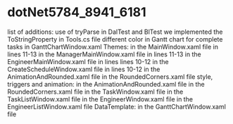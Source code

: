 # dotNet5784_8941_6181
list of additions:
	use of tryParse in DalTest and BlTest
	we implemented the ToStringProperty in Tools.cs file
	different color in Gantt chart for complete tasks in GanttChartWindow.xaml
	Themes:
		in the MainWindow.xaml file in lines 11-13
		in the ManagerMainWindow.xaml file in lines 11-13
		in the EngineerMainWindow.xaml file in lines lines 10-12
		in the CreateScheduleWindow.xaml file in lines 10-12
		in the AnimationAndRounded.xaml file
		in the RoundedCorners.xaml file
	style, triggers and animation:
		in the AnimationAndRounded.xaml file
		in the RoundedCorners.xaml file
		in the TaskWindow.xaml file 
		in the TaskListWindow.xaml file
		in the EngineerWindow.xaml file
		in the EngineerListWindow.xaml file
	DataTemplate:
		in the GanttChartWindow.xaml file 


